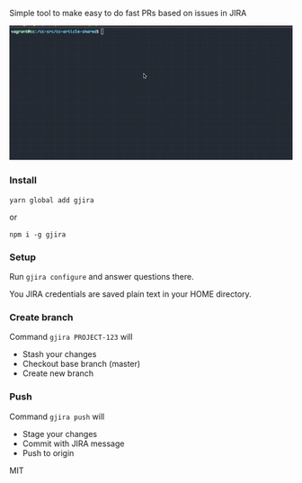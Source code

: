 Simple tool to make easy to do fast PRs based on issues in JIRA

![Gjira](gjira.gif)

### Install

```
yarn global add gjira
```

or

```
npm i -g gjira
```

### Setup

Run `gjira configure` and answer questions there.

You JIRA credentials are saved plain text in your HOME directory.

### Create branch 

Command `gjira PROJECT-123` will

 * Stash your changes
 * Checkout base branch (master)
 * Create new branch

### Push

 Command `gjira push` will

 * Stage your changes
 * Commit with JIRA message
 * Push to origin



MIT